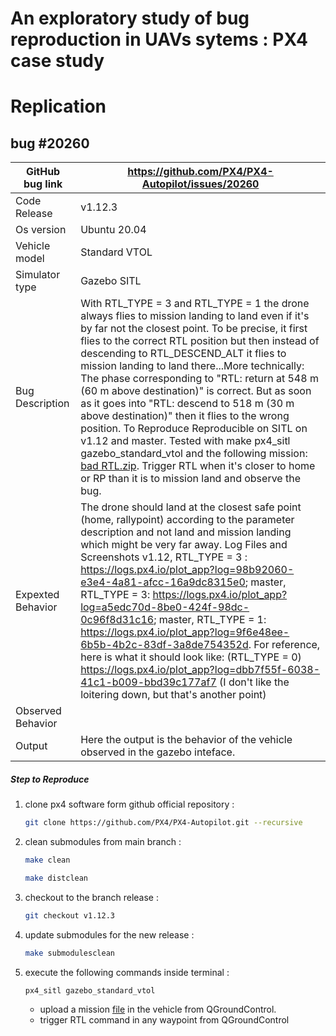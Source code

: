 # An exploratory study of bug reproduction in UAVs sytems : PX4 case study


# Replication
## bug #20260
| GitHub bug link |  https://github.com/PX4/PX4-Autopilot/issues/20260     |
|-----------------|---------------------------------------------|
| Code Release         | v1.12.3                                 |
| Os version           | Ubuntu 20.04                                      |
| Vehicle model        | Standard VTOL                                     |
| Simulator type       | Gazebo SITL                                       |
| Bug Description      | With RTL_TYPE = 3 and RTL_TYPE = 1 the drone always flies to mission landing to land even if it's by far not the closest point. To be precise, it first flies to the correct RTL position but then instead of descending to RTL_DESCEND_ALT it flies to mission landing to land there...More technically: The phase corresponding to "RTL: return at 548 m (60 m above destination)" is correct. But as soon as it goes into "RTL: descend to 518 m (30 m above destination)" then it flies to the wrong position. To Reproduce Reproducible on SITL on v1.12 and master. Tested with make px4_sitl gazebo_standard_vtol and the following mission: [bad RTL.zip](./bad.RTL.zip). Trigger RTL when it's closer to home or RP than it is to mission land and observe the bug.                                 |
| Expexted Behavior    | The drone should land at the closest safe point (home, rallypoint) according to the parameter description and not land and mission landing which might be very far away. Log Files and Screenshots v1.12, RTL_TYPE = 3 : https://logs.px4.io/plot_app?log=98b92060-e3e4-4a81-afcc-16a9dc8315e0; master, RTL_TYPE = 3: https://logs.px4.io/plot_app?log=a5edc70d-8be0-424f-98dc-0c96f8d31c16; master, RTL_TYPE = 1: https://logs.px4.io/plot_app?log=9f6e48ee-6b5b-4b2c-83df-3a8de754352d. For reference, here is what it should look like: (RTL_TYPE = 0) https://logs.px4.io/plot_app?log=dbb7f55f-6038-41c1-b009-bbd39c177af7 (I don't like the loitering down, but that's another point)                                 |
| Observed Behavior    |                                  |
| Output               | Here the output is the behavior of the vehicle observed in the gazebo inteface.                                 |
##### Step to Reproduce


1. clone px4 software form github official repository :
    ```bash
    git clone https://github.com/PX4/PX4-Autopilot.git --recursive
    ```
2. clean submodules from main branch :
    ```bash
    make clean
    ```
    ```bash
    make distclean
    ```
3. checkout to the branch release :
    ```bash
    git checkout v1.12.3
    ```
4. update submodules for the new release :
    ```bash
    make submodulesclean
    ```
5. execute the following commands inside terminal :
    ```bash
    px4_sitl gazebo_standard_vtol
    ```
    - upload a mission [file](./bad.RTL.zip) in the vehicle from QGroundControl.
    - trigger RTL command in any waypoint from QGroundControl
